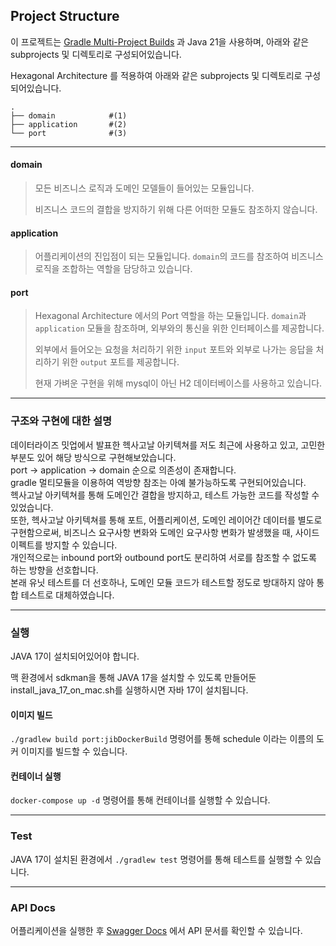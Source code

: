 ## Project Structure

이 프로젝트는 [Gradle Multi-Project Builds](https://docs.gradle.org/current/userguide/multi_project_builds.html) 과 Java 21을 사용하며,
아래와 같은 subprojects 및 디렉토리로 구성되어있습니다.

Hexagonal Architecture 를 적용하여 아래와 같은 subprojects 및 디렉토리로 구성되어있습니다.

```
.
├── domain            #(1)
├── application       #(2)
└── port              #(3)
```
---

#### domain
> 모든 비즈니스 로직과 도메인 모델들이 들어있는 모듈입니다.
>
> 비즈니스 코드의 결합을 방지하기 위해 다른 어떠한 모듈도 참조하지 않습니다.

#### application
> 어플리케이션의 진입점이 되는 모듈입니다. `domain`의 코드를 참조하여 비즈니스 로직을 조합하는 역할을 담당하고 있습니다.

#### port
> Hexagonal Architecture 에서의 Port 역할을 하는 모듈입니다. `domain`과 `application` 모듈을 참조하며, 외부와의 통신을 위한 인터페이스를 제공합니다.
>
> 외부에서 들어오는 요청을 처리하기 위한 `input` 포트와 외부로 나가는 응답을 처리하기 위한 `output` 포트를 제공합니다.
>
> 현재 가벼운 구현을 위해 mysql이 아닌 H2 데이터베이스를 사용하고 있습니다.

---
### 구조와 구현에 대한 설명

데이터라이즈 밋업에서 발표한 헥사고날 아키텍쳐를 저도 최근에 사용하고 있고, 고민한 부분도 있어 해당 방식으로 구현해보았습니다.  
port -> application -> domain 순으로 의존성이 존재합니다.  
gradle 멀티모듈을 이용하여 역방향 참조는 아예 불가능하도록 구현되어있습니다.  
헥사고날 아키텍쳐를 통해 도메인간 결합을 방지하고, 테스트 가능한 코드를 작성할 수 있었습니다.  
또한, 헥사고날 아키텍쳐를 통해 포트, 어플리케이션, 도메인 레이어간 데이터를 별도로 구현함으로써, 비즈니스 요구사항 변화와 도메인 요구사항 변화가 발생했을 때, 사이드 이펙트를 방지할 수 있습니다.  
개인적으로는 inbound port와 outbound port도 분리하여 서로를 참조할 수 없도록 하는 방향을 선호합니다.  
본래 유닛 테스트를 더 선호하나, 도메인 모듈 코드가 테스트할 정도로 방대하지 않아 통합 테스트로 대체하였습니다.


---
### 실행

JAVA 17이 설치되어있어야 합니다.

맥 환경에서 sdkman을 통해 JAVA 17을 설치할 수 있도록 만들어둔 install_java_17_on_mac.sh를 실행하시면 자바 17이 설치됩니다.

#### 이미지 빌드

`./gradlew build port:jibDockerBuild` 명령어를 통해 schedule 이라는 이름의 도커 이미지를 빌드할 수 있습니다.

#### 컨테이너 실행

`docker-compose up -d` 명령어를 통해 컨테이너를 실행할 수 있습니다.

---
### Test

JAVA 17이 설치된 환경에서 `./gradlew test` 명령어를 통해 테스트를 실행할 수 있습니다.

---
### API Docs

어플리케이션을 실행한 후 [Swagger Docs](http://localhost:8080/docs) 에서 API 문서를 확인할 수 있습니다.
